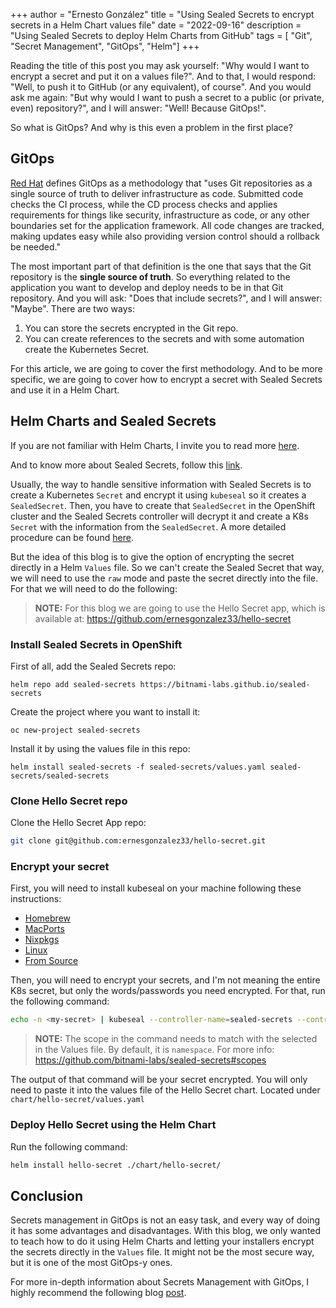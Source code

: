 +++ 
author = "Ernesto González" 
title = "Using Sealed Secrets to encrypt secrets in a Helm Chart values file" 
date = "2022-09-16" 
description = "Using Sealed Secrets to deploy Helm Charts from GitHub" 
tags = [ "Git", "Secret Management", "GitOps", "Helm"] 
+++

Reading the title of this post you may ask yourself: "Why would I want to encrypt a secret and put it on a values file?". And to that, I would respond: "Well, to push it to GitHub (or any equivalent), of course". And you would ask me again: "But why would I want to push a secret to a public (or private, even) repository?", and I will answer: "Well! Because GitOps!".

So what is GitOps? And why is this even a problem in the first place?

## GitOps

[Red Hat](https://www.redhat.com/en/topics/devops/what-is-gitops#what-is-gitops) defines GitOps as a methodology that "uses Git repositories as a single source of truth to deliver infrastructure as code. Submitted code checks the CI process, while the CD process checks and applies requirements for things like security, infrastructure as code, or any other boundaries set for the application framework. All code changes are tracked, making updates easy while also providing version control should a rollback be needed."

The most important part of that definition is the one that says that the Git repository is the **single source of truth**. So everything related to the application you want to develop and deploy needs to be in that Git repository. And you will ask: "Does that include secrets?", and I will answer: "Maybe". There are two ways: 

1. You can store the secrets encrypted in the Git repo.
2. You can create references to the secrets and with some automation create the Kubernetes Secret.

For this article, we are going to cover the first methodology. And to be more specific, we are going to cover how to encrypt a secret with Sealed Secrets and use it in a Helm Chart.

## Helm Charts and Sealed Secrets

If you are not familiar with Helm Charts, I invite you to read more [here](https://helm.sh/docs/topics/charts/). 

And to know more about Sealed Secrets, follow this [link](https://github.com/bitnami-labs/sealed-secrets).

Usually, the way to handle sensitive information with Sealed Secrets is to create a Kubernetes `Secret` and encrypt it using `kubeseal` so it creates a `SealedSecret`. Then, you have to create that `SealedSecret` in the OpenShift cluster and the Sealed Secrets controller will decrypt it and create a K8s `Secret` with the information from the `SealedSecret`. A more detailed procedure can be found [here](https://github.com/bitnami-labs/sealed-secrets#usage).

But the idea of this blog is to give the option of encrypting the secret directly in a Helm `Values` file. So we can't create the Sealed Secret that way, we will need to use the `raw` mode and paste the secret directly into the file. For that we will need to do the following:

> **NOTE:** For this blog we are going to use the Hello Secret app, which is available at: https://github.com/ernesgonzalez33/hello-secret

### Install Sealed Secrets in OpenShift

First of all, add the Sealed Secrets repo:

```
helm repo add sealed-secrets https://bitnami-labs.github.io/sealed-secrets
```

Create the project where you want to install it:

```
oc new-project sealed-secrets
```

Install it by using the values file in this repo:

```
helm install sealed-secrets -f sealed-secrets/values.yaml sealed-secrets/sealed-secrets
```

### Clone Hello Secret repo

Clone the Hello Secret App repo:

```bash
git clone git@github.com:ernesgonzalez33/hello-secret.git
```

### Encrypt your secret

First, you will need to install kubeseal on your machine following these instructions:

* [Homebrew](https://github.com/bitnami-labs/sealed-secrets#homebrew)
* [MacPorts](https://github.com/bitnami-labs/sealed-secrets#macports)
* [Nixpkgs](https://github.com/bitnami-labs/sealed-secrets#nixpkgs)
* [Linux](https://github.com/bitnami-labs/sealed-secrets#linux)
* [From Source](https://github.com/bitnami-labs/sealed-secrets#installation-from-source)

Then, you will need to encrypt your secrets, and I'm not meaning the entire K8s secret, but only the words/passwords you need encrypted. For that, run the following command:

```bash
echo -n <my-secret> | kubeseal --controller-name=sealed-secrets --controller-namespace=sealed-secrets --raw --from-file=/dev/stdin --scope=namespace-wide
```

> **NOTE:** The scope in the command needs to match with the selected in the Values file. By default, it is `namespace`. For more info: https://github.com/bitnami-labs/sealed-secrets#scopes

The output of that command will be your secret encrypted. You will only need to paste it into the values file of the Hello Secret chart. Located under `chart/hello-secret/values.yaml`

### Deploy Hello Secret using the Helm Chart

Run the following command:

```bash
helm install hello-secret ./chart/hello-secret/
```

## Conclusion

Secrets management in GitOps is not an easy task, and every way of doing it has some advantages and disadvantages. With this blog, we only wanted to teach how to do it using Helm Charts and letting your installers encrypt the secrets directly in the `Values` file. It might not be the most secure way, but it is one of the most GitOps-y ones.

For more in-depth information about Secrets Management with GitOps, I highly recommend the following blog [post](https://cloud.redhat.com/blog/a-guide-to-secrets-management-with-gitops-and-kubernetes).